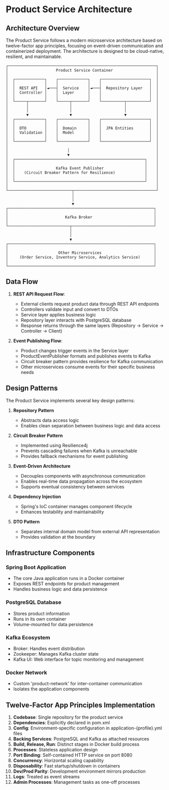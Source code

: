 # Product Service Architecture

## Architecture Overview

The Product Service follows a modern microservice architecture based on twelve-factor app principles, focusing on event-driven communication and containerized deployment. The architecture is designed to be cloud-native, resilient, and maintainable.

```
┌─────────────────────────────────────────────────────────────────┐
│                     Product Service Container                   │
│                                                                 │
│  ┌─────────────┐    ┌─────────────┐    ┌─────────────────────┐  │
│  │             │    │             │    │                     │  │
│  │  REST API   │◄───┤  Service    │◄───┤  Repository Layer   │  │
│  │  Controller │    │  Layer      │    │                     │  │
│  │             │    │             │    │                     │  │
│  └─────┬───────┘    └─────┬───────┘    └──────────┬──────────┘  │
│        │                  │                       │             │
│        │                  │                       │             │
│        ▼                  ▼                       ▼             │
│  ┌─────────────┐    ┌─────────────┐    ┌─────────────────────┐  │
│  │             │    │             │    │                     │  │
│  │  DTO        │    │  Domain     │    │  JPA Entities       │  │
│  │  Validation │    │  Model      │    │                     │  │
│  │             │    │             │    │                     │  │
│  └─────────────┘    └─────────────┘    └─────────────────────┘  │
│                                                                 │
│                          │                                      │
│                          ▼                                      │
│  ┌─────────────────────────────────────────────────────────┐    │
│  │                                                         │    │
│  │                  Kafka Event Publisher                  │    │
│  │    (Circuit Breaker Pattern for Resilience)             │    │
│  │                                                         │    │
│  └─────────────────────────────────────────────────────────┘    │
│                                                                 │
└────────────────────────────┬────────────────────────────────────┘
                             │
                             │
                             ▼
┌────────────────────────────────────────────────────────────────┐
│                                                                │
│                         Kafka Broker                           │
│                                                                │
└───────────────────────────┬────────────────────────────────────┘
                            │
                            │
                            ▼
┌────────────────────────────────────────────────────────────────┐
│                                                                │
│                      Other Microservices                       │
│     (Order Service, Inventory Service, Analytics Service)      │
│                                                                │
└────────────────────────────────────────────────────────────────┘
```

## Data Flow

1. **REST API Request Flow**:

   - External clients request product data through REST API endpoints
   - Controllers validate input and convert to DTOs
   - Service layer applies business logic
   - Repository layer interacts with PostgreSQL database
   - Response returns through the same layers (Repository → Service → Controller → Client)
2. **Event Publishing Flow**:

   - Product changes trigger events in the Service layer
   - ProductEventPublisher formats and publishes events to Kafka
   - Circuit breaker pattern provides resilience for Kafka communication
   - Other microservices consume events for their specific business needs

## Design Patterns

The Product Service implements several key design patterns:

1. **Repository Pattern**

   - Abstracts data access logic
   - Enables clean separation between business logic and data access
2. **Circuit Breaker Pattern**

   - Implemented using Resilience4j
   - Prevents cascading failures when Kafka is unreachable
   - Provides fallback mechanisms for event publishing
3. **Event-Driven Architecture**

   - Decouples components with asynchronous communication
   - Enables real-time data propagation across the ecosystem
   - Supports eventual consistency between services
4. **Dependency Injection**

   - Spring's IoC container manages component lifecycle
   - Enhances testability and maintainability
5. **DTO Pattern**

   - Separates internal domain model from external API representation
   - Provides validation at the boundary

## Infrastructure Components

### Spring Boot Application

- The core Java application runs in a Docker container
- Exposes REST endpoints for product management
- Handles business logic and data persistence

### PostgreSQL Database

- Stores product information
- Runs in its own container
- Volume-mounted for data persistence

### Kafka Ecosystem

- Broker: Handles event distribution
- Zookeeper: Manages Kafka cluster state
- Kafka UI: Web interface for topic monitoring and management

### Docker Network

- Custom 'product-network' for inter-container communication
- Isolates the application components

## Twelve-Factor App Principles Implementation

1. **Codebase**: Single repository for the product service
2. **Dependencies**: Explicitly declared in pom.xml
3. **Config**: Environment-specific configuration in application-{profile}.yml files
4. **Backing Services**: PostgreSQL and Kafka as attached resources
5. **Build, Release, Run**: Distinct stages in Docker build process
6. **Processes**: Stateless application design
7. **Port Binding**: Self-contained HTTP service on port 8080
8. **Concurrency**: Horizontal scaling capability
9. **Disposability**: Fast startup/shutdown in containers
10. **Dev/Prod Parity**: Development environment mirrors production
11. **Logs**: Treated as event streams
12. **Admin Processes**: Management tasks as one-off processes
